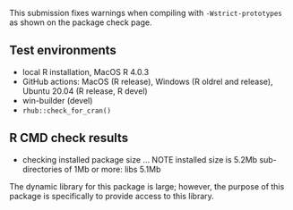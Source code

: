 
This submission fixes warnings when compiling with `-Wstrict-prototypes`
as shown on the package check page.

## Test environments

* local R installation, MacOS R 4.0.3
* GitHub actions: MacOS (R release), Windows (R oldrel and release), 
  Ubuntu 20.04 (R release, R devel)
* win-builder (devel)
* `rhub::check_for_cran()`

## R CMD check results

* checking installed package size ... NOTE
  installed size is  5.2Mb
  sub-directories of 1Mb or more:
    libs   5.1Mb

The dynamic library for this package is large; however, the purpose of this package
is specifically to provide access to this library.
